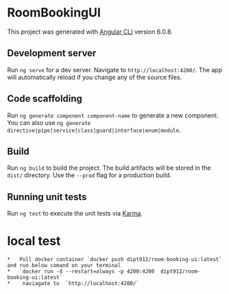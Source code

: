  # RoomBookingUI

This project was generated with [Angular CLI](https://github.com/angular/angular-cli) version 6.0.8.

## Development server

Run `ng serve` for a dev server. Navigate to `http://localhost:4200/`. The app will automatically reload if you change any of the source files.

## Code scaffolding

Run `ng generate component component-name` to generate a new component. You can also use `ng generate directive|pipe|service|class|guard|interface|enum|module`.

## Build

Run `ng build` to build the project. The build artifacts will be stored in the `dist/` directory. Use the `--prod` flag for a production build.

## Running unit tests

Run `ng test` to execute the unit tests via [Karma](https://karma-runner.github.io).

# local test

    *   Pull docker container `docker push dipt912/room-booking-ui:latest` and run below comand on your terminal
    *   `docker run -d --restart=always -p 4200:4200  dipt912/room-booking-ui:latest`
    *    naviagate to  `http://localhost:4200/`




